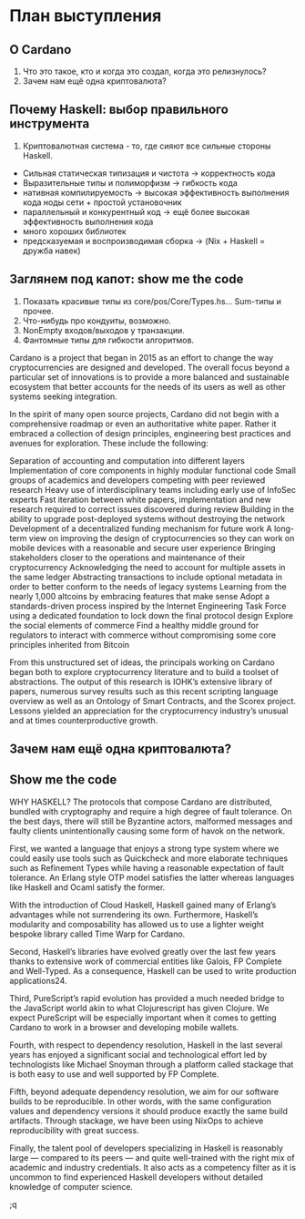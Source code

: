 # План выступления

## О Cardano

1. Что это такое, кто и когда это создал, когда это релизнулось?
2. Зачем нам ещё одна криптовалюта?

## Почему Haskell: выбор правильного инструмента

1. Криптовалютная система - то, где сияют все сильные стороны Haskell.

* Сильная статическая типизация и чистота -> корректность кода
* Выразительные типы и полиморфизм        -> гибкость кода
* нативная компилируемость                -> высокая эффективность выполнения кода ноды сети + простой установочник
* параллельный и конкурентный код         -> ещё более высокая эффективность выполнения кода
* много хороших библиотек
* предсказуемая и воспроизводимая сборка  -> (Nix + Haskell = дружба навек)

## Заглянем под капот: show me the code

1. Показать красивые типы из core/pos/Core/Types.hs... Sum-типы и прочее.
2. Что-нибудь про кондуиты, возможно.
3. NonEmpty входов/выходов у транзакции.
4. Фантомные типы для гибкости алгоритмов.





















Cardano is a project that began in 2015 as an effort to change the way cryptocurrencies are designed and developed. The overall focus beyond a particular set of innovations is to provide a more balanced and sustainable ecosystem that better accounts for the needs of its users as well as other systems seeking integration.

In the spirit of many open source projects, Cardano did not begin with a comprehensive roadmap or even an authoritative white paper. Rather it embraced a collection of design principles, engineering best practices and avenues for exploration. These include the following:

Separation of accounting and computation into different layers
Implementation of core components in highly modular functional code
Small groups of academics and developers competing with peer reviewed research
Heavy use of interdisciplinary teams including early use of InfoSec experts
Fast iteration between white papers, implementation and new research required to correct issues discovered during review
Building in the ability to upgrade post-deployed systems without destroying the network
Development of a decentralized funding mechanism for future work
A long-term view on improving the design of cryptocurrencies so they can work on mobile devices with a reasonable and secure user experience
Bringing stakeholders closer to the operations and maintenance of their cryptocurrency
Acknowledging the need to account for multiple assets in the same ledger
Abstracting transactions to include optional metadata in order to better conform to the needs of legacy systems
Learning from the nearly 1,000 altcoins by embracing features that make sense
Adopt a standards-driven process inspired by the Internet Engineering Task Force using a dedicated foundation to lock down the final protocol design
Explore the social elements of commerce
Find a healthy middle ground for regulators to interact with commerce without compromising some core principles inherited from Bitcoin

From this unstructured set of ideas, the principals working on Cardano began both to explore cryptocurrency literature and to build a toolset of abstractions. The output of this research is IOHK’s extensive library of papers, numerous survey results such as this recent scripting language overview as well as an Ontology of Smart Contracts, and the Scorex project. Lessons yielded an appreciation for the cryptocurrency industry’s unusual and at times counterproductive growth.





## Зачем нам ещё одна криптовалюта?



## Show me the code




WHY HASKELL?
The protocols that compose Cardano are distributed, bundled with cryptography and require a high degree of fault tolerance. On the best days, there will still be Byzantine actors, malformed messages and faulty clients unintentionally causing some form of havok on the network.

First, we wanted a language that enjoys a strong type system where we could easily use tools such as Quickcheck and more elaborate techniques such as Refinement Types while having a reasonable expectation of fault tolerance. An Erlang style OTP model satisfies the latter whereas languages like Haskell and Ocaml satisfy the former.

With the introduction of Cloud Haskell, Haskell gained many of Erlang’s advantages while not surrendering its own. Furthermore, Haskell’s modularity and composability has allowed us to use a lighter weight bespoke library called Time Warp for Cardano.

Second, Haskell’s libraries have evolved greatly over the last few years thanks to extensive work of commercial entities like Galois, FP Complete and Well-Typed. As a consequence, Haskell can be used to write production applications24.

Third, PureScript’s rapid evolution has provided a much needed bridge to the JavaScript world akin to what Clojurescript has given Clojure. We expect PureScript will be especially important when it comes to getting Cardano to work in a browser and developing mobile wallets.

Fourth, with respect to dependency resolution, Haskell in the last several years has enjoyed a significant social and technological effort led by technologists like Michael Snoyman through a platform called stackage that is both easy to use and well supported by FP Complete.

Fifth, beyond adequate dependency resolution, we aim for our software builds to be reproducible. In other words, with the same configuration values and dependency versions it should produce exactly the same build artifacts. Through stackage, we have been using NixOps to achieve reproducibility with great success.

Finally, the talent pool of developers specializing in Haskell is reasonably large — compared to its peers — and quite well-trained with the right mix of academic and industry credentials. It also acts as a competency filter as it is uncommon to find experienced Haskell developers without detailed knowledge of computer science.


;q



